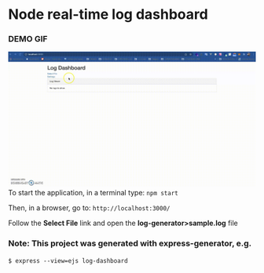 # Node real-time log dashboard

### DEMO GIF
![Server log realtime](https://raw.githubusercontent.com/vickoman/node-express-dashboard/master/log-server-realtime.gif "Log server with Realtime")
To start the application, in a terminal type: <code>npm start</code>

Then, in a browser, go to: <code>http://localhost:3000/</code>

Follow the <b>Select File</b> link and open the <b>log-generator>sample.log</b> file

### Note: This project was generated with <b>express-generator</b>, e.g.
```
$ express --view=ejs log-dashboard
```